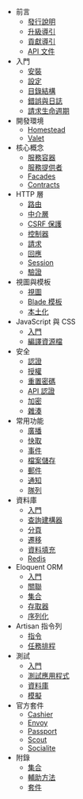- 前言
    - [發行說明](/docs/{{version}}/releases)
    - [升級導引](/docs/{{version}}/upgrade)
    - [貢獻導引](/docs/{{version}}/contributions)
    - [API 文件](/api/{{version}})
- 入門
    - [安裝](/docs/{{version}}/installation)
    - [設定](/docs/{{version}}/configuration)
    - [目錄結構](/docs/{{version}}/structure)
    - [錯誤與日誌](/docs/{{version}}/errors)
    - [請求生命週期](/docs/{{version}}/lifecycle)
- 開發環境
    - [Homestead](/docs/{{version}}/homestead)
    - [Valet](/docs/{{version}}/valet)
- 核心概念
    - [服務容器](/docs/{{version}}/container)
    - [服務提供者](/docs/{{version}}/providers)
    - [Facades](/docs/{{version}}/facades)
    - [Contracts](/docs/{{version}}/contracts)
- HTTP 層
    - [路由](/docs/{{version}}/routing)
    - [中介層](/docs/{{version}}/middleware)
    - [CSRF 保護](/docs/{{version}}/csrf)
    - [控制器](/docs/{{version}}/controllers)
    - [請求](/docs/{{version}}/requests)
    - [回應](/docs/{{version}}/responses)
    - [Session](/docs/{{version}}/session)
    - [驗證](/docs/{{version}}/validation)
- 視圖與模板
    - [視圖](/docs/{{version}}/views)
    - [Blade 模板](/docs/{{version}}/blade)
    - [本土化](/docs/{{version}}/localization)
- JavaScript 與 CSS
    - [入門](/docs/{{version}}/frontend)
    - [編譯資源檔](/docs/{{version}}/elixir)
- 安全
    - [認證](/docs/{{version}}/authentication)
    - [授權](/docs/{{version}}/authorization)
    - [重置密碼](/docs/{{version}}/passwords)
    - [API 認證](/docs/{{version}}/passport)
    - [加密](/docs/{{version}}/encryption)
    - [雜湊](/docs/{{version}}/hashing)
- 常用功能
    - [廣播](/docs/{{version}}/broadcasting)
    - [快取](/docs/{{version}}/cache)
    - [事件](/docs/{{version}}/events)
    - [檔案儲存](/docs/{{version}}/filesystem)
    - [郵件](/docs/{{version}}/mail)
    - [通知](/docs/{{version}}/notifications)
    - [隊列](/docs/{{version}}/queues)
- 資料庫
    - [入門](/docs/{{version}}/database)
    - [查詢建構器](/docs/{{version}}/queries)
    - [分頁](/docs/{{version}}/pagination)
    - [遷移](/docs/{{version}}/migrations)
    - [資料填充](/docs/{{version}}/seeding)
    - [Redis](/docs/{{version}}/redis)
- Eloquent ORM
    - [入門](/docs/{{version}}/eloquent)
    - [關聯](/docs/{{version}}/eloquent-relationships)
    - [集合](/docs/{{version}}/eloquent-collections)
    - [存取器](/docs/{{version}}/eloquent-mutators)
    - [序列化](/docs/{{version}}/eloquent-serialization)
- Artisan 指令列
    - [指令](/docs/{{version}}/artisan)
    - [任務排程](/docs/{{version}}/scheduling)
- 測試
    - [入門](/docs/{{version}}/testing)
    - [測試應用程式](/docs/{{version}}/application-testing)
    - [資料庫](/docs/{{version}}/database-testing)
    - [模擬](/docs/{{version}}/mocking)
- 官方套件
    - [Cashier](/docs/{{version}}/billing)
    - [Envoy](/docs/{{version}}/envoy)
    - [Passport](/docs/{{version}}/passport)
    - [Scout](/docs/{{version}}/scout)
    - [Socialite](https://github.com/laravel/socialite)
- 附錄
    - [集合](/docs/{{version}}/collections)
    - [輔助方法](/docs/{{version}}/helpers)
    - [套件](/docs/{{version}}/packages)
